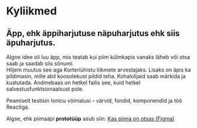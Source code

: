 # Kyliikmed

## Äpp, ehk äppiharjutuse näpuharjutus ehk siis äpuharjutus.

Algne idee oli luu äpp, mis teatab kui piim külmkapis vanaks läheb või otsa saab ja saadab siis sõnumi.  
Hiljem muutus see aga Korteriühistu liikmete arvestajaks.
Lisaks on äpis ka pildimasin, mille abil koosolekust pildid teha.
Kohalolijaid saab märkida ja kustutada. Andmebaas on hetkel failis see, kuid hetkel salvestusfunktsionaalsust pole.

Peamiselt testisin Ionicu võimalusi – värvid, fondid, komponendid ja töö Reactiga.

Algse, ehk piimaäpi **prototüüp** asub siin: [Kas piima on otsas (Figma)](https://www.figma.com/proto/aV1E7BtGzNzSKrgusiSILR/Kas-piima-on?node-id=1137%3A7662&scaling=min-zoom&page-id=5%3A54&starting-point-node-id=1103%3A6666)
